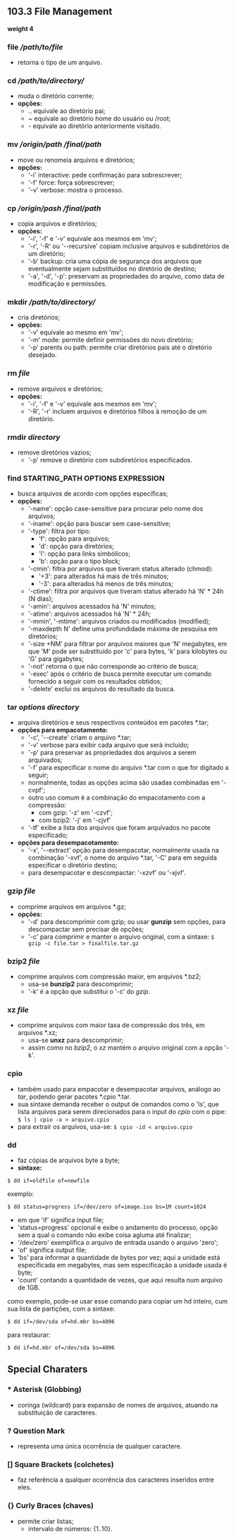 ## 103.3 File Management
__weight 4__


### file */path/to/file*
- retorna o tipo de um arquivo.

### cd */path/to/directory/*
- muda o diretório corrente;
- __opções:__
    - .. equivale ao diretório pai;
    - ~ equivale ao diretório home do usuário ou /root;
    - \- equivale ao diretório anteriormente visitado.

### mv */origin/path /final/path*
- move ou renomeia arquivos e diretórios;
- __opções:__
    - '-i' interactive: pede confirmação para sobrescrever;
    - '-f' force: força sobrescrever;
    - '-v' verbose: mostra o processo.

### cp */origin/pash /final/path*
- copia arquivos e diretórios;
- __opções:__
    - '-i', '-f' e '-v' equivale aos mesmos em 'mv';
    - '-r', '-R' ou '--recursive' copiam inclusive arquivos e subdiretórios de um diretório;
    - '-b' backup: cria uma cópia de segurança dos arquivos que eventualmente sejam substituídos no diretório de destino;
    - '-a', '-d', '-p': preservam as propriedades do arquivo, como data de modificação e permissões.

### mkdir */path/to/directory/*
- cria diretórios;
- __opções:__
    - '-v' equivale ao mesmo em 'mv';
    - '-m' mode: permite definir permissões do novo diretório;
    - '-p' parents ou path: permite criar diretórios pais até o diretório desejado.

### rm *file*
- remove arquivos e diretórios;
- __opções:__
    - '-i', '-f' e '-v' equivale aos mesmos em 'mv';
    - '-R', '-r' incluem arquivos e diretórios filhos à remoção de um diretório.

### rmdir *directory*
- remove diretórios vazios;
	- '-p' remove o diretório com subdiretórios especificados.

### find STARTING_PATH OPTIONS EXPRESSION
- busca arquivos de acordo com opções específicas;
- __opções:__
    - '-name': opção case-sensitive para procurar pelo nome dos arquivos;
    - '-iname': opção para buscar sem case-sensitive;
    - '-type': filtra por tipo:
		- 'f': opção para arquivos;
		- 'd': opção para diretórios;
        - 'l': opção para links simbólicos;
        - 'b': opção para o tipo block;
    - '-cmin': filtra por arquivos que tiveram status alterado \(chmod):
        - '+3': para alterados há mais de três minutos;
        - '-3': para alterados há menos de três minutos;
    - '-ctime': filtra por arquivos que tiveram status alterado há 'N' * 24h \(N dias);
    - '-amin': arquivos acessados há 'N' minutos;
    - '-atime': arquivos acessados há 'N' * 24h;
    - '-mmin', '-mtime': arquivos criados ou modificados \(modified);
	- '-maxdepth N' define uma profundidade máxima de pesquisa em diretórios;
	- '-size +NM' para filtrar por arquivos maiores que 'N' megabytes, em que 'M' pode ser substituído por 'c' para bytes, 'k' para kilobytes ou 'G' para gigabytes;
	- '-not' retorna o que não corresponde ao critério de busca;
	- '-exec' após o critério de busca permite executar um comando fornecido a seguir com os resultados obtidos;
	- '-delete' exclui os arquivos do resultado da busca.

### tar *options directory*
- arquiva diretórios e seus respectivos conteúdos em pacotes \*.tar;
- __opções para empacotamento:__
    - '-c', '--create' criam o arquivo \*.tar;
    - '-v' verbose para exibir cada arquivo que será incluído;
    - '-p' para preservar as propriedades dos arquivos a serem arquivados;
    - '-f' para especificar o nome do arquivo \*.tar com o que for digitado a seguir;
    - normalmente, todas as opções acima são usadas combinadas em '-cvpf';
    - outro uso comum é a combinação do empacotamento com a compressão:
        - com gzip: '-z' em '-czvf';
        - com bzip2: '-j' em '-cjvf'
    - '-tf' exibe a lista dos arquivos que foram arquivados no pacote especificado;
- __opções para desempacotamento:__
    - '-x', '--extract' opção para desempacotar, normalmente usada na combinação '-xvf', o nome do arquivo \*.tar, '-C' para em seguida especificar o diretório destino;
    - para desempacotar e descompactar: '-xzvf' ou '-xjvf'.

### gzip *file*
- comprime arquivos em arquivos \*.gz;
- __opções:__
    - '-d' para descomprimir com gzip;
    ou usar __gunzip__ sem opções, para descompactar sem precisar de opções;
    - '-c' para comprimir e manter o arquivo original, com a sintaxe:
    ```$ gzip -c file.tar > finalfile.tar.gz```

### bzip2 *file*
- comprime arquivos com compressão maior, em arquivos \*.bz2;
    - usa-se __bunzip2__ para descomprimir;
    - '-k' é a opção que substitui o '-c' do *gzip*.

### xz *file*
- comprime arquivos com maior taxa de compressão dos três, em arquivos \*.xz;
    - usa-se __unxz__ para descomprimir;
    - assim como no *bzip2*, o *xz* mantém o arquivo original com a opção '-k'.

### cpio
- também usado para empacotar e desempacotar arquivos, análogo ao *tar*, podendo gerar pacotes \*.cpio \*.tar.
- sua sintaxe demanda receber o output de comandos como o 'ls', que lista arquivos para serem direcionados para o input do *cpio* com o pipe:
    ```$ ls | cpio -o > arquivo.cpio```
- para extrair os arquivos, usa-se:
    ```$ cpio -id < arquivo.cpio```

### dd
- faz cópias de arquivos byte a byte;
- __sintaxe:__
```
$ dd if=oldfile of=newfile
```
exemplo:
```
$ dd status=progress if=/dev/zero of=image.iso bs=1M count=1024
```
- em que 'if' significa input file;
- 'status=progress' opcional e exibe o andamento do processo, opção sem a qual o comando não exibe coisa agluma até finalizar;
- '/dev/zero' exemplifica o arquivo de entrada usando o arquivo 'zero';
- 'of' significa output file;
- 'bs' para informar a quantidade de bytes por vez; aqui a unidade está especificada em megabytes, mas sem especificação a unidade usada é byte;
- 'count' contando a quantidade de vezes, que aqui resulta num arquivo de 1GB.

como exemplo, pode-se usar esse comando para copiar um hd inteiro, cum sua lista de partições, com a sintaxe:
```
$ dd if=/dev/sda of=hd.mbr bs=4096
```
para restaurar:
```
$ dd if=hd.mbr of=/dev/sda bs=4096
```


## Special Charaters


### __\*__  Asterisk \(Globbing)
- coringa (wildcard) para expansão de nomes de arquivos, atuando na substituição de caracteres.

### __?__  Question Mark
- representa uma única ocorrência de qualquer caractere.

### __\[]__ Square Brackets \(colchetes)
- faz referência a qualquer ocorrência dos caracteres inseridos entre eles.

### __{}__ Curly Braces \(chaves)
- permite criar listas;
    - intervalo de números: {1..10}.